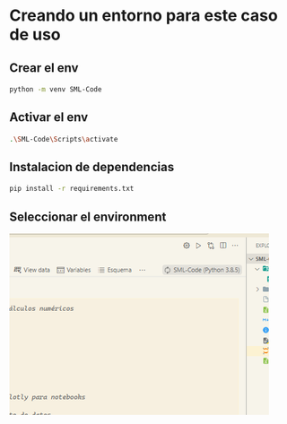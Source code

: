 # Creando un entorno para este caso de uso

## Crear el env

```bash
python -m venv SML-Code
```

## Activar el env

```bash
.\SML-Code\Scripts\activate
```

## Instalacion de dependencias

```bash
pip install -r requirements.txt 
```

## Seleccionar el environment

![VScode select environment image](./assets/ScreenshotVscode.png)
